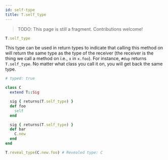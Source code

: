 ```yaml
---
id: self-type
title: T.self_type
---
```


> TODO: This page is still a fragment. Contributions welcome!

```ruby
T.self_type
```

This type can be used in return types to indicate that calling this method on
will return the same type as the type of the receiver (the receiver is the thing
we call a method on i.e., `x` in `x.foo`). For instance, `#dup` returns
`T.self_type`. No matter what class you call it on, you will get back the same
type.

```ruby
# typed: true

class C
  extend T::Sig

  sig { returns(T.self_type) }
  def foo
    self
  end

  sig { returns(T.self_type) }
  def bar
    C.new
  end
end

T.reveal_type(C.new.foo) # Revealed type: C
```
